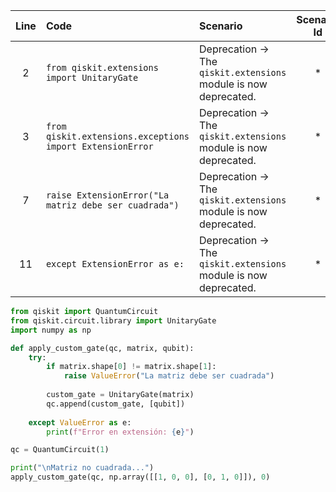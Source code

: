 | Line | Code | Scenario | Scenario Id | Reference | Artifact | Refactoring |
| :--: | :--- | :------- | :---------: | :-------: | :------- | :---------- |
| 2 | `from qiskit.extensions import UnitaryGate` | Deprecation -> The `qiskit.extensions` module is now deprecated. | * | c4cd73f0-8f65-4176-a8da-ce2f599538b3 | qiskit.extensions.UnitaryGate | `from qiskit.circuit.library import UnitaryGate` |
| 3 | `from qiskit.extensions.exceptions import ExtensionError` | Deprecation -> The `qiskit.extensions` module is now deprecated. | * | c4cd73f0-8f65-4176-a8da-ce2f599538b3 | qiskit.extensions.exceptions.ExtensionError | `ValueError` |
| 7 | `raise ExtensionError("La matriz debe ser cuadrada")` | Deprecation -> The `qiskit.extensions` module is now deprecated. | * | c4cd73f0-8f65-4176-a8da-ce2f599538b3 | ExtensionError | `raise ValueError("La matriz debe ser cuadrada")` |
| 11 | `except ExtensionError as e:` | Deprecation -> The `qiskit.extensions` module is now deprecated. | * | c4cd73f0-8f65-4176-a8da-ce2f599538b3 | ExtensionError | `except ValueError as e:` |


```python
from qiskit import QuantumCircuit
from qiskit.circuit.library import UnitaryGate
import numpy as np

def apply_custom_gate(qc, matrix, qubit):
    try:
        if matrix.shape[0] != matrix.shape[1]:
            raise ValueError("La matriz debe ser cuadrada")
            
        custom_gate = UnitaryGate(matrix)
        qc.append(custom_gate, [qubit])
        
    except ValueError as e:
        print(f"Error en extensión: {e}")

qc = QuantumCircuit(1)

print("\nMatriz no cuadrada...")
apply_custom_gate(qc, np.array([[1, 0, 0], [0, 1, 0]]), 0)
```